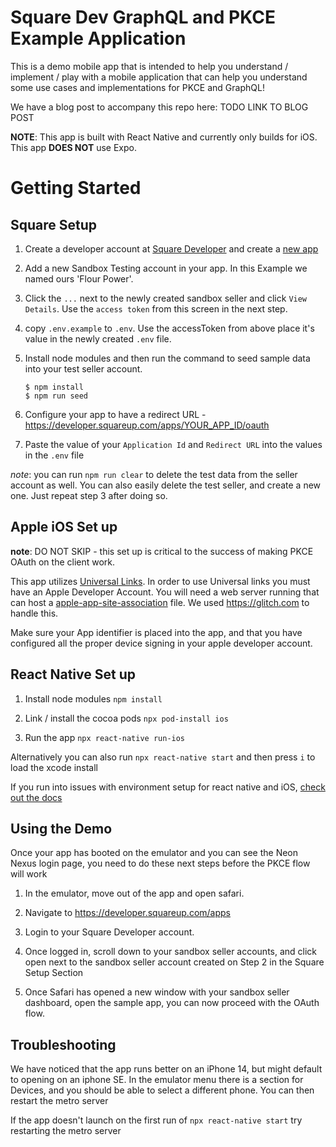 # Square Dev GraphQL and PKCE Example Application

This is a demo mobile app that is intended to help you understand / implement / play with a mobile application that can help you understand some use cases and implementations for PKCE and GraphQL!

We have a blog post to accompany this repo here: TODO LINK TO BLOG POST

**NOTE**: This app is built with React Native and currently only builds for iOS. This app **DOES NOT** use Expo.


# Getting Started
## Square Setup
1. Create a developer account at [Square Developer](developer.squareup.com) and create a [new app](developer.squareup.com/apps)

1. Add a new Sandbox Testing account in your app. In this Example we named ours 'Flour Power'. 

1. Click the `...` next to the newly created sandbox seller and click `View Details`. Use the `access token` from this screen in the next step.


1. copy `.env.example` to `.env`. Use the accessToken from above place it's value in the newly created `.env` file.

1. Install node modules and then run the command to seed sample data into your test seller account.
    ```
    $ npm install
    $ npm run seed
    ```
1. Configure your app to have a redirect URL - https://developer.squareup.com/apps/YOUR_APP_ID/oauth

1. Paste the value of your `Application Id` and `Redirect URL` into the values in the `.env` file


*note*: you can run `npm run clear` to delete the test data from the seller account as well. You can also easily delete the test seller, and create a new one. Just repeat step 3 after doing so.
## Apple iOS Set up

**note**: DO NOT SKIP - this set up is critical to the success of making PKCE OAuth on the client work.

This app utilizes [Universal Links](https://developer.apple.com/ios/universal-links/). In order to use Universal links you must have an Apple Developer Account. You will need a web server running that can host a [apple-app-site-association](https://developer.apple.com/documentation/xcode/supporting-associated-domains?language=objc) file. We used https://glitch.com to handle this.

Make sure your App identifier is placed into the app, and that you have configured all the proper device signing in your apple developer account.

## React Native Set up

1. Install node modules
`npm install`

2. Link / install the cocoa pods
`npx pod-install ios`

3. Run the app
`npx react-native run-ios`

Alternatively you can also run `npx react-native start` and then press `i` to load the xcode install

If you run into issues with environment setup for react native and iOS, [check out the docs](https://reactnative.dev/docs/environment-setup)

## Using the Demo

Once your app has booted on the emulator and you can see the Neon Nexus login page, you need to do these next steps before the PKCE flow will work

1. In the emulator, move out of the app and open safari.

1. Navigate to https://developer.squareup.com/apps

1. Login to your Square Developer account.

1. Once logged in, scroll down to your sandbox seller accounts, and click open next to the sandbox seller account created on Step 2 in the Square Setup Section

1. Once Safari has opened a new window with your sandbox seller dashboard, open the sample app, you can now proceed with the OAuth flow.

## Troubleshooting

We have noticed that the app runs better on an iPhone 14, but might default to opening on an iphone SE. In the emulator menu there is a section for Devices, and you should be able to select a different phone. You can then restart the metro server

If the app doesn't launch on the first run of `npx react-native start` try restarting the metro server


